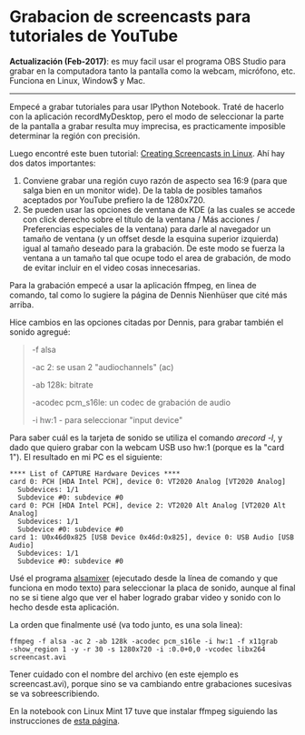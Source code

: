# Grabacion de screencasts para tutoriales de YouTube

**Actualización (Feb-2017)**: es muy facil usar el programa OBS Studio para grabar en la computadora tanto la pantalla como la webcam, micrófono, etc. Funciona en Linux, Window$ y Mac.

------------------------------------------------------------------------

Empecé a grabar tutoriales para usar IPython Notebook. Traté de hacerlo con la
aplicación recordMyDesktop, pero el modo de seleccionar la parte de la pantalla
a grabar resulta muy imprecisa, es practicamente imposible determinar la región
con precisión.

Luego encontré este buen tutorial: [Creating Screencasts in
Linux](http://nienhueser.de/blog/?p=469). Ahí hay dos datos importantes:

1.  Conviene grabar una región cuyo razón de aspecto sea 16:9 (para que
    salga bien en un monitor wide). De la tabla de posibles tamaños
    aceptados por YouTube prefiero la de 1280x720.
2.  Se pueden usar las opciones de ventana de KDE (a las cuales se
    accede con click derecho sobre el título de la ventana / Más
    acciones / Preferencias especiales de la ventana) para darle al
    navegador un tamaño de ventana (y un offset desde la esquina
    superior izquierda) igual al tamaño deseado para la grabación. De
    este modo se fuerza la ventana a un tamaño tal que ocupe todo el
    area de grabación, de modo de evitar incluir en el video cosas
    innecesarias.

Para la grabación empecé a usar la aplicación ffmpeg, en linea de
comando, tal como lo sugiere la página de Dennis Nienhüser que cité más
arriba.

Hice cambios en las opciones citadas por Dennis, para grabar también el
sonido agregué:

> -f alsa
>
> -ac 2: se usan 2 \"audiochannels\" (ac)
>
> -ab 128k: bitrate
>
> -acodec pcm_s16le: un codec de grabación de audio
>
> -i hw:1 - para seleccionar \"input device\"

Para saber cuál es la tarjeta de sonido se utiliza el comando *arecord
-l*, y dado que quiero grabar con la webcam USB uso hw:1 (porque es la
\"card 1\"). El resultado en mi PC es el siguiente:

``` console
**** List of CAPTURE Hardware Devices ****
card 0: PCH [HDA Intel PCH], device 0: VT2020 Analog [VT2020 Analog]
  Subdevices: 1/1
  Subdevice #0: subdevice #0
card 0: PCH [HDA Intel PCH], device 2: VT2020 Alt Analog [VT2020 Alt Analog]
  Subdevices: 1/1
  Subdevice #0: subdevice #0
card 1: U0x46d0x825 [USB Device 0x46d:0x825], device 0: USB Audio [USB Audio]
  Subdevices: 1/1
  Subdevice #0: subdevice #0
```

Usé el programa [alsamixer](https://trac.ffmpeg.org/wiki/Capture/ALSA)
(ejecutado desde la línea de comando y que funciona en modo texto) para
seleccionar la placa de sonido, aunque al final no se si tiene algo que
ver el haber logrado grabar video y sonido con lo hecho desde esta
aplicación.

La orden que finalmente usé (va todo junto, es una sola linea):

``` console
ffmpeg -f alsa -ac 2 -ab 128k -acodec pcm_s16le -i hw:1 -f x11grab
-show_region 1 -y -r 30 -s 1280x720 -i :0.0+0,0 -vcodec libx264
screencast.avi
```

Tener cuidado con el nombre del archivo (en este ejemplo es
screencast.avi), porque sino se va cambiando entre grabaciones sucesivas
se va sobreescribiendo.

En la notebook con Linux Mint 17 tuve que instalar ffmpeg siguiendo las
instrucciones de [esta
página](http://ask.fclose.com/1036/how-to-install-ffmpeg-on-linux-mint-17-qiana).

